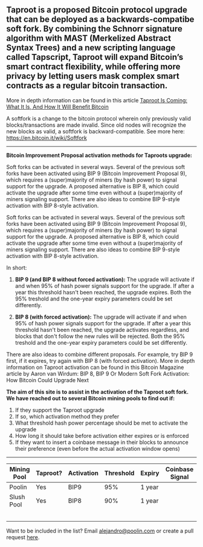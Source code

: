 ## Taproot is a proposed Bitcoin protocol upgrade that can be deployed as a backwards-compatibe soft fork. By combining the Schnorr signature algorithm with MAST (Merkelized Abstract Syntax Trees) and a new scripting language called Tapscript, Taproot will expand Bitcoin’s smart contract flexibility, while offering more privacy by letting users mask complex smart contracts as a regular bitcoin transaction.
More in depth information can be found in this article [Taproot Is Coming: What It Is, And How It Will Benefit Bitcoin](https://bitcoinmagazine.com/articles/taproot-coming-what-it-and-how-it-will-benefit-bitcoin)
 
 A softfork is a change to the bitcoin protocol wherein only previously valid blocks/transactions are made invalid. Since old nodes will recognize the new blocks as valid, a softfork is backward-compatible. See more here: https://en.bitcoin.it/wiki/Softfork
 
 ------
 
**Bitcoin Improvement Proposal activation methods for Taproots upgrade:**

Soft forks can be activated in several ways. Several of the previous soft forks have been activated using BIP 9 (Bitcoin Improvement Proposal 9), which requires a (super)majority of miners (by hash power) to signal support for the upgrade. A proposed alternative is BIP 8, which could activate the upgrade after some time even without a (super)majority of miners signaling support. There are also ideas to combine BIP 9-style activation with BIP 8-style activation.

Soft forks can be activated in several ways. Several of the previous soft forks have been activated using BIP 9 (Bitcoin Improvement Proposal 9), which requires a (super)majority of miners (by hash power) to signal support for the upgrade. A proposed alternative is BIP 8, which could activate the upgrade after some time even without a (super)majority of miners signaling support. There are also ideas to combine BIP 9-style activation with BIP 8-style activation.

In short:
  
1. **BIP 9 (and BIP 8 without forced activation):** The upgrade will activate if and when 95% of hash power signals support for the upgrade. If after a year this threshold hasn't been reached, the upgrade expires. Both the 95% treshold and the one-year expiry parameters could be set differently.

1. **BIP 8 (with forced activation):** The upgrade will activate if and when 95% of hash power signals support for the upgrade. If after a year this threshold hasn't been reached, the upgrade activates regardless, and blocks that don't follow the new rules will be rejected. Both the 95% treshold and the one-year expiry parameters could be set differently.

There are also ideas to combine different proposals. For example, try BIP 9 first, if it expires, try again with BIP 8 (with forced activation). More in depth information on Taproot activation can be found in this Bitcoin Magazine article by Aaron van Wirdum: BIP 8, BIP 9 Or Modern Soft Fork Activation: How Bitcoin Could Upgrade Next

 
**The aim of this site is to assist in the activation of the Taproot soft fork. We have reached out to several Bitcoin mining pools to find out if:**
 
1. If they support the Taproot upgrade
1. If so, which activation method they prefer
1. What threshold hash power percentage should be met to activate the upgrade
1. How long it should take before activation either expires or is enforced
1. If they want to insert a coinbase message in their blocks to announce their preference (even before the actual activation window opens)

------
 
 Mining Pool |   Taproot?     |  Activation   | Threshold    | Expiry | Coinbase Signal
------------ | ------------- | ------------- | ------------- | ------------- | -------------
Poolin | Yes | BIP9 | 95% | 1 year |  
Slush Pool | Yes | BIP8 | 90% | 1 year | 
 | | |
 | | | 
 | | | 
 | | |
 | | | 

Want to be included in the list? Email alejandro@poolin.com or create a pull request [here](https://github.com/taprootactivation).
